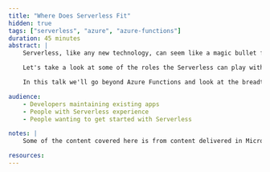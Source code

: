 ```yaml
---
title: "Where Does Serverless Fit"
hidden: true
tags: ["serverless", "azure", "azure-functions"]
duration: 45 minutes
abstract: |
    Serverless, like any new technology, can seem like a magic bullet for projects and before you know it someone is suggesting that you rewrite your whole application is microservices distributed in a Serverless model. But is this really viable? Do you really have to throw away everything and start again to leverage the value of Serverless?

    Let's take a look at some of the roles the Serverless can play within our existing solutions from how it can be the backbone of a event-centric model, to monitoring infrastructure, to offloading computationally expensive operations from our applications main thread.

    In this talk we'll go beyond Azure Functions and look at the breadth of Serverless offerings to help us scale our solutions without the dreaded rewrite.

audience:
    - Developers maintaining existing apps
    - People with Serverless experience
    - People wanting to get started with Serverless

notes: |
    Some of the content covered here is from content delivered in Microsoft Ignite The Tour sessions around event-centric systems and using other parts of the Azure Serverless platform like Event Grid and Logic Apps, while other parts will look at scenarios driven from customer engagements.

resources:
---
```

